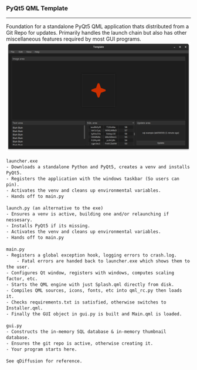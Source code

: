 ### PyQt5 QML Template
--------
Foundation for a standalone PyQt5 QML application thats distributed from a Git Repo for updates. Primarily handles the launch chain but also has other miscellaneous features required by most GUI programs.
![example](https://github.com/arenasys/PyQt5-QML-Template/raw/master/screenshot.png)

```
launcher.exe
- Downloads a standalone Python and PyQt5, creates a venv and installs PyQt5.
- Registers the application with the windows taskbar (So users can pin).
- Activates the venv and cleans up environmental variables.
- Hands off to main.py

launch.py (an alternative to the exe)
- Ensures a venv is active, building one and/or relaunching if nessesary.
- Installs PyQt5 if its missing.
- Activates the venv and cleans up environmental variables.
- Hands off to main.py

main.py
- Registers a global exception hook, logging errors to crash.log.
    - Fatal errors are handed back to launcher.exe which shows them to the user.
- Configures Qt window, registers with windows, computes scaling factor, etc.
- Starts the QML engine with just Splash.qml directly from disk.
- Compiles QML sources, icons, fonts, etc into qml_rc.py then loads it.
- Checks requirements.txt is satisfied, otherwise switches to Installer.qml.
- Finally the GUI object in gui.py is built and Main.qml is loaded.

gui.py
- Constructs the in-memory SQL database & in-memory thumbnail database.
- Ensures the git repo is active, otherwise creating it.
- Your program starts here.

See qDiffusion for reference.
```